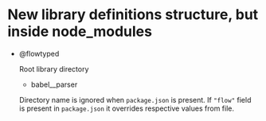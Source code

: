 # New library definitions structure, but inside node_modules

- @flowtyped

  Root library directory

  - babel__parser

  Directory name is ignored when `package.json` is present.
  If `"flow"` field is present in `package.json` it overrides respective values from file.